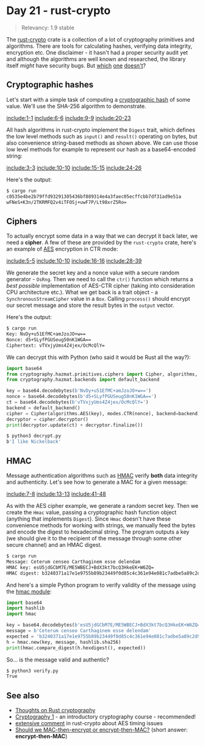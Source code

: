 # Day 21 - rust-crypto

> Relevancy: 1.9 stable

The [rust-crypto](https://crates.io/crates/rust-crypto) crate is a collection of a lot of cryptography primitives and algorithms. There are tools for calculating hashes, verifying data integrity, encryption  etc. One disclaimer - it hasn't had a proper security audit yet and although the algorithms are well known and researched, the library itself *might* have security bugs. But [which](http://heartbleed.com/) [one](https://www.mozilla.org/en-US/security/advisories/mfsa2014-73/) [doesn't](http://www.gnutls.org/security.html)?

Cryptographic hashes
--------------------

Let's start with a simple task of computing a [cryptographic hash](http://en.wikipedia.org/wiki/Cryptographic_hash_function) of some value. We'll use the SHA-256 algorithm to demonstrate.

[include:1-1](../src/day21.rs)
[include:6-6](../src/day21.rs)
[include:9-9](../src/day21.rs)
[include:20-23](../src/day21.rs)

All hash algorithms in rust-crypto implement the `Digest` trait, which defines the low level methods such as `input()` and `result()` operating on bytes, but also convenience string-based methods as shown above. We can use those low level methods for example to represent our hash as a base64-encoded string:

[include:3-3](../src/day21.rs)
[include:10-10](../src/day21.rs)
[include:15-15](../src/day21.rs)
[include:24-26](../src/day21.rs)

Here's the output:

```sh
$ cargo run
c0535e4be2b79ffd93291305436bf889314e4a3faec05ecffcbb7df31ad9e51a
wFNeS+K3n/2TKRMFQ2v4iTFOSj+uwF7P/Lt98xrZ5Ro=
```

Ciphers
-------

To actually encrypt some data in a way that we can decrypt it back later, we need a **cipher**. A few of these are provided by the `rust-crypto` crate, here's an example of [AES](http://en.wikipedia.org/wiki/Advanced_Encryption_Standard) encryption in CTR mode:

[include:5-5](../src/day21.rs)
[include:10-10](../src/day21.rs)
[include:16-16](../src/day21.rs)
[include:28-39](../src/day21.rs)

We generate the secret key and a nonce value with a secure random generator - `OsRng`. Then we need to call the `ctr()` function which returns a *best possible* implementation of AES-CTR cipher (taking into consideration CPU architecture etc.). What we get back is a trait object - a `SynchronousStreamCipher` value in a `Box`. Calling `process()` should encrypt our secret message and store the result bytes in the `output` vector.

Here's the output:

```sh
$ cargo run
Key: NvDy+u51EfMC+amJzoJO+w==
Nonce: d5+SLyfPGUSeug50nK1WGA==
Ciphertext: vTVxjyUms4Z4jex/OcMcQlY=
```

We can decrypt this with Python (who said it would be Rust all the way?):

```python
import base64
from cryptography.hazmat.primitives.ciphers import Cipher, algorithms, modes
from cryptography.hazmat.backends import default_backend

key = base64.decodebytes(b'NvDy+u51EfMC+amJzoJO+w==')
nonce = base64.decodebytes(b'd5+SLyfPGUSeug50nK1WGA==')
ct = base64.decodebytes(b'vTVxjyUms4Z4jex/OcMcQlY=')
backend = default_backend()
cipher = Cipher(algorithms.AES(key), modes.CTR(nonce), backend=backend)
decryptor = cipher.decryptor()
print(decryptor.update(ct) + decryptor.finalize())
```

```sh
$ python3 decrypt.py
b'I like Nickelback'
```

HMAC
----

Message authentication algorithms such as [HMAC](http://en.wikipedia.org/wiki/Hash-based_message_authentication_code) verify **both** data integrity and authenticity. Let's see how to generate a MAC for a given message:

[include:7-8](../src/day21.rs)
[include:13-13](../src/day21.rs)
[include:41-48](../src/day21.rs)

As with the AES cipher example, we generate a random secret key. Then we create the `Hmac` value, passing a cryptographic hash function object (anything that implements `Digest`). Since `Hmac` doesn't have these convenience methods for working with strings, we manually feed the bytes and encode the digest to hexadecimal string. The program outputs a key (we should give it to the recipient of the message through some other secure channel) and an HMAC digest.

```sh
$ cargo run
Message: Ceterum censeo Carthaginem esse delendam
HMAC key: esU5jdGCbM7E/ME5WBECJ+BdX3kt7bcQ3HkeEK+W6ZQ=
HMAC digest: b3240371a17e1e9755b89b23449f0d85c4c361e94e081c7adbe5a89c2d901aaa
```

And here's a simple Python program to verify validity of the message using the [hmac module](https://docs.python.org/3.4/library/hmac.html):

```python
import base64
import hashlib
import hmac

key = base64.decodebytes(b'esU5jdGCbM7E/ME5WBECJ+BdX3kt7bcQ3HkeEK+W6ZQ=')
message = b'Ceterum censeo Carthaginem esse delendam'
expected = 'b3240371a17e1e9755b89b23449f0d85c4c361e94e081c7adbe5a89c2d901aaa'
h = hmac.new(key, message, hashlib.sha256)
print(hmac.compare_digest(h.hexdigest(), expected))
```

So... is the message valid and authentic?

```sh
$ python3 verify.py
True
```

See also
--------

 * [Thoughts on Rust cryptography](https://speakerdeck.com/tarcieri/thoughts-on-rust-cryptography)
 * [Cryptography 1](https://www.coursera.org/course/crypto) - an introductory cryptography course - recommended!
 * [extensive comment](https://github.com/DaGenix/rust-crypto/blob/340cc5f142601077d6838eb6aa0c3b29b7f67358/src/rust-crypto/aessafe.rs#L9) in rust-crypto about AES timing issues
 * [Should we MAC-then-encrypt or encrypt-then-MAC?](http://crypto.stackexchange.com/questions/202/should-we-mac-then-encrypt-or-encrypt-then-mac) (short answer: **encrypt-then-MAC**)
